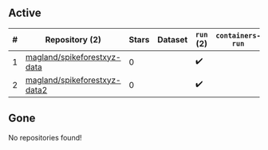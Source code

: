 ## Active
| # | Repository (2) | Stars | Dataset | `run` (2) | `containers-run` | Last Modified |
| --- | --- | --- | --- | --- | --- | --- |
| 1 | [magland/spikeforestxyz-data](https://github.com/magland/spikeforestxyz-data) | 0 |  | :heavy_check_mark: |  | 2024-05-09 10:35:30+00:00 |
| 2 | [magland/spikeforestxyz-data2](https://github.com/magland/spikeforestxyz-data2) | 0 |  | :heavy_check_mark: |  | 2024-05-09 15:42:09+00:00 |

## Gone
No repositories found!

